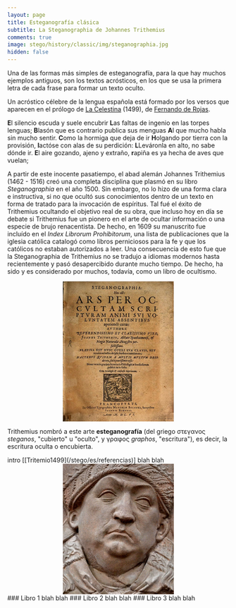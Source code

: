 ```yaml
---
layout: page
title: Esteganografía clásica
subtitle: La Steganographia de Johannes Trithemius
comments: true
image: stego/history/classic/img/steganographia.jpg
hidden: false
---
```


Una de las formas más simples de esteganografía, para la que hay muchos ejemplos antiguos, son los textos acrósticos, en los que se usa la primera letra de cada frase para formar un texto oculto. 

Un acróstico célebre de la lengua española está formado por los versos que aparecen en el prólogo de [La Celestina](http://es.wikipedia.org/wiki/La_Celestina) (1499), de [Fernando de Rojas](http://es.wikipedia.org/wiki/Fernando_de_Rojas). 


   **E**l silencio escuda y suele encubrir
   **L**as faltas de ingenio en las torpes lenguas;
   **B**lasón que es contrario publica sus menguas
   **A**l que mucho habla sin mucho sentir.
   **C**omo la hormiga que deja de ir
   **H**olgando por tierra con la provisión,
   **I**actóse con alas de su perdición:
   **L**Leváronla en alto, no sabe dónde ir.
   **E**l aire gozando, ajeno y extraño,
   **r**apiña es ya hecha de aves que vuelan;

A partir de este inocente pasatiempo, el abad alemán Johannes Trithemius (1462 - 1516) creó una completa disciplina que plasmó en su libro *Steganographia* en el año 1500. Sin embargo, no lo hizo de una forma clara e instructiva, si no que ocultó sus conocimientos dentro de un texto en forma de tratado para la invocación de espíritus. Tal fué el éxito de Trithemius ocultando el objetivo real de su obra, que incluso hoy en día se debate si Trithemius fue un pionero en el arte de ocultar información o una especie de brujo renacentista. De hecho, en 1609 su manuscrito fue incluído en el *Index Librorum Prohibitorum*, una lista de publicaciones que la iglesia católica catalogó como libros perniciosos para la fe y que los católicos no estaban autorizados a leer. Una consecuencia de esto fue que la Steganographia de Trithemius no se tradujo a idiomas modernos hasta recientemente y pasó desapercibido durante mucho tiempo. De hecho, ha sido y es considerado por muchos, todavía, como un libro de ocultismo.


<img style="width:50%;display:block;margin-left:auto;margin-right:auto" src='/stego/history/classic/img/steganographia.jpg'>



Trithemius nombró a este arte **esteganografía** (del griego στεγανος *steganos*, "cubierto" u "oculto", y γραφος *graphos*, "escritura"), es decir, la escritura oculta o encubierta.


<!--
   Trithemius también destacó en el área de la criptografía, con su libro *Polygraphia*, publicado en 1518.

   En 1996-7 Thomas Ernst y Jim Reeds, de forma independiente, descodificaron el Libro III de la Steganographia.
--!>





intro
[[Tritemio1499](/stego/es/referencias)]
blah blah




<img style="width:50%;display:block;margin-left:auto;margin-right:auto" src='/stego/history/classic/img/trithemius.jpg'>

### Libro 1

blah
blah

### Libro 2

blah
blah

### Libro 3

blah
blah








